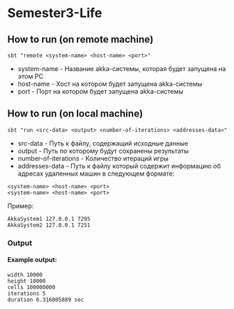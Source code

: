 Semester3-Life
=======================

## How to run (on remote machine)
```sbt "remote <system-name> <host-name> <port>"```

- system-name - Название akka-системы, которая будет запущена на этом PC
- host-name - Хост на котором будет запущена akka-системы
- port - Порт на котором будет запущена akka-системы

## How to run (on local machine)
```sbt "run <src-data> <output> <number-of-iterations> <addresses-data>"```

- src-data - Путь к файлу, содержащий исходные данные
- output - Путь по которому будут сохранены результаты
- number-of-iterations - Количество итераций игры
- addresses-data - Путь к файлу который содержит информацию об адресах удаленных машин в следующем формате:
```
<system-name> <host-name> <port>
<system-name> <host-name> <port>
```

Пример:
```
AkkaSystem1 127.0.0.1 7295
AkkaSystem2 127.0.0.1 7251
```

### Output
#### Example output:
```
width 10000
height 10000
cells 100000000
iterations 5
duration 6.316005889 sec
```
